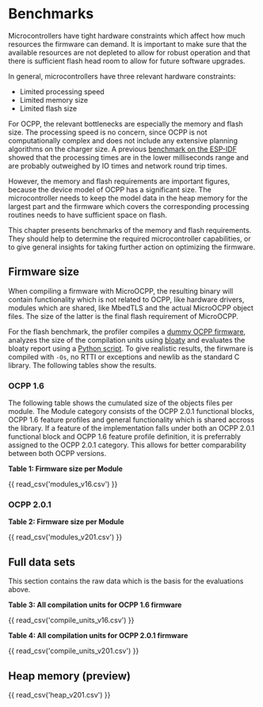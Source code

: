 # Benchmarks

Microcontrollers have tight hardware constraints which affect how much resources the firmware can demand. It is important to make sure that the available resources are not depleted to allow for robust operation and that there is sufficient flash head room to allow for future software upgrades.

In general, microcontrollers have three relevant hardware constraints:

- Limited processing speed
- Limited memory size
- Limited flash size

For OCPP, the relevant bottlenecks are especially the memory and flash size. The processing speed is no concern, since OCPP is not computationally complex and does not include any extensive planning algorithms on the charger size. A previous [benchmark on the ESP-IDF](https://github.com/matth-x/MicroOcpp-benchmark) showed that the processing times are in the lower milliseconds range and are probably outweighed by IO times and network round trip times.

However, the memory and flash requirements are important figures, because the device model of OCPP has a significant size. The microcontroller needs to keep the model data in the heap memory for the largest part and the firmware which covers the corresponding processing routines needs to have sufficient space on flash.

This chapter presents benchmarks of the memory and flash requirements. They should help to determine the required microcontroller capabilities, or to give general insights for taking further action on optimizing the firmware.

## Firmware size

When compiling a firmware with MicroOCPP, the resulting binary will contain functionality which is not related to OCPP, like hardware drivers, modules which are shared, like MbedTLS and the actual MicroOCPP object files. The size of the latter is the final flash requirement of MicroOCPP.

For the flash benchmark, the profiler compiles a [dummy OCPP firmware](https://github.com/matth-x/MicroOcpp/tree/main/tests/benchmarks/firmware_size/main.cpp), analyzes the size of the compilation units using [bloaty](https://github.com/google/bloaty) and evaluates the bloaty report using a [Python script](https://github.com/matth-x/MicroOcpp/tree/main/tests/benchmarks/scripts/eval_firmware_size.py). To give realistic results, the firwmare is compiled with `-Os`, no RTTI or exceptions and newlib as the standard C library. The following tables show the results.

### OCPP 1.6

The following table shows the cumulated size of the objects files per module. The Module category consists of the OCPP 2.0.1 functional blocks, OCPP 1.6 feature profiles and general functionality which is shared accross the library. If a feature of the implementation falls under both an OCPP 2.0.1 functional block and OCPP 1.6 feature profile definition, it is preferrably assigned to the OCPP 2.0.1 category. This allows for better comparability between both OCPP versions.

**Table 1: Firmware size per Module**

{{ read_csv('modules_v16.csv') }}

### OCPP 2.0.1

**Table 2: Firmware size per Module**

{{ read_csv('modules_v201.csv') }}

## Full data sets

This section contains the raw data which is the basis for the evaluations above.

**Table 3: All compilation units for OCPP 1.6 firmware**

{{ read_csv('compile_units_v16.csv') }}

**Table 4: All compilation units for OCPP 2.0.1 firmware**

{{ read_csv('compile_units_v201.csv') }}

## Heap memory (preview)

{{ read_csv('heap_v201.csv') }}
